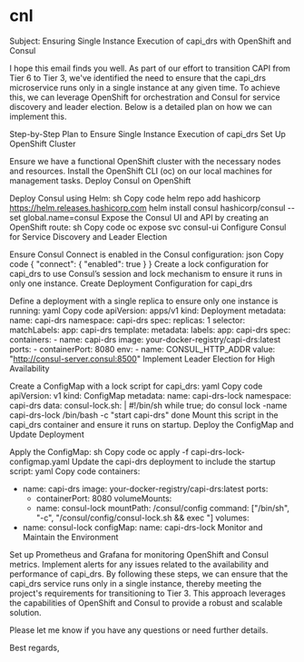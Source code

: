# cnl
Subject: Ensuring Single Instance Execution of capi_drs with OpenShift and Consul

I hope this email finds you well. As part of our effort to transition CAPI from Tier 6 to Tier 3, we've identified the need to ensure that the capi_drs microservice runs only in a single instance at any given time. To achieve this, we can leverage OpenShift for orchestration and Consul for service discovery and leader election. Below is a detailed plan on how we can implement this.

Step-by-Step Plan to Ensure Single Instance Execution of capi_drs
Set Up OpenShift Cluster

Ensure we have a functional OpenShift cluster with the necessary nodes and resources.
Install the OpenShift CLI (oc) on our local machines for management tasks.
Deploy Consul on OpenShift

Deploy Consul using Helm:
sh
Copy code
helm repo add hashicorp https://helm.releases.hashicorp.com
helm install consul hashicorp/consul --set global.name=consul
Expose the Consul UI and API by creating an OpenShift route:
sh
Copy code
oc expose svc consul-ui
Configure Consul for Service Discovery and Leader Election

Ensure Consul Connect is enabled in the Consul configuration:
json
Copy code
{
  "connect": {
    "enabled": true
  }
}
Create a lock configuration for capi_drs to use Consul’s session and lock mechanism to ensure it runs in only one instance.
Create Deployment Configuration for capi_drs

Define a deployment with a single replica to ensure only one instance is running:
yaml
Copy code
apiVersion: apps/v1
kind: Deployment
metadata:
  name: capi-drs
  namespace: capi-drs
spec:
  replicas: 1
  selector:
    matchLabels:
      app: capi-drs
  template:
    metadata:
      labels:
        app: capi-drs
    spec:
      containers:
      - name: capi-drs
        image: your-docker-registry/capi-drs:latest
        ports:
        - containerPort: 8080
        env:
        - name: CONSUL_HTTP_ADDR
          value: "http://consul-server.consul:8500"
Implement Leader Election for High Availability

Create a ConfigMap with a lock script for capi_drs:
yaml
Copy code
apiVersion: v1
kind: ConfigMap
metadata:
  name: capi-drs-lock
  namespace: capi-drs
data:
  consul-lock.sh: |
    #!/bin/sh
    while true; do
      consul lock -name capi-drs-lock /bin/bash -c "start capi-drs"
    done
Mount this script in the capi_drs container and ensure it runs on startup.
Deploy the ConfigMap and Update Deployment

Apply the ConfigMap:
sh
Copy code
oc apply -f capi-drs-lock-configmap.yaml
Update the capi-drs deployment to include the startup script:
yaml
Copy code
containers:
- name: capi-drs
  image: your-docker-registry/capi-drs:latest
  ports:
  - containerPort: 8080
  volumeMounts:
  - name: consul-lock
    mountPath: /consul/config
  command: ["/bin/sh", "-c", "/consul/config/consul-lock.sh && exec <your-main-process>"]
volumes:
- name: consul-lock
  configMap:
    name: capi-drs-lock
Monitor and Maintain the Environment

Set up Prometheus and Grafana for monitoring OpenShift and Consul metrics.
Implement alerts for any issues related to the availability and performance of capi_drs.
By following these steps, we can ensure that the capi_drs service runs only in a single instance, thereby meeting the project's requirements for transitioning to Tier 3. This approach leverages the capabilities of OpenShift and Consul to provide a robust and scalable solution.

Please let me know if you have any questions or need further details.

Best regards,
